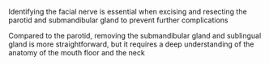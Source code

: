 Identifying the facial nerve is essential when excising and resecting the parotid and submandibular gland to prevent further complications

Compared to the parotid, removing the submandibular gland and sublingual gland is more straightforward, but it requires a deep understanding of the anatomy of the mouth floor and the neck
